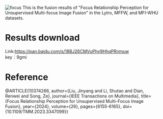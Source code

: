![focus](https://github.com/1318133/Focus-Relationship-Perception-for-Unsupervised-Multi-focus-Image-Fusion/assets/144504927/8304cf59-2727-4e58-8655-21c4015ca0ad)
This is the fusion results of "Focus Relationship Perception for Unsupervised Multi-focus Image Fusion" in the Lytro, MFFW, and MFI-WHU datasets.

# Results download
Link:https://pan.baidu.com/s/18BJ26CMVuPhy9HhqPRnmuw  
key：9gmi  

# Reference
@ARTICLE{10374266,
  author={Liu, Jinyang and Li, Shutao and Dian, Renwei and Song, Ze},
  journal={IEEE Transactions on Multimedia}, 
  title={Focus Relationship Perception for Unsupervised Multi-Focus Image Fusion}, 
  year={2024},
  volume={26},
  pages={6155-6165},
  doi={10.1109/TMM.2023.3347099}}
